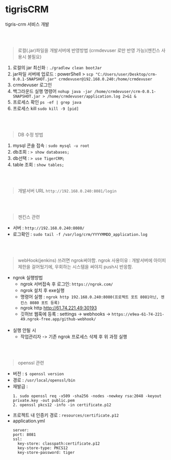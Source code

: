# tigrisCRM
tigris-crm 서비스 개발 
 

<br/><br/>


> 로컬(.jar)파일을 개발서버에 반영방법 (crmdevuser 로만 반영 가능)(젠킨스 사용시 불필요) 
1. 로컬의 jar 최신화 : ``` ./gradlew clean bootJar ``` 
2. jar파일 서버에 업로드 : 
   powerShell > ``` scp "C:/Users/user/Desktop/crm-0.0.1-SNAPSHOT.jar" crmdevuser@192.168.0.240:/home/crmdevuser ```
3. crmdevuser 로그인
4. 백그라운드 실행 명령어 
     ``` nohup java -jar /home/crmdevuser/crm-0.0.1-SNAPSHOT.jar > /home/crmdevuser/application.log 2>&1 & ```
5. 프로세스 확인
   ``` ps -ef | grep java ```
6. 프로세스 kill
   ``` sudo kill -9 [pid] ```


<br/><br/>


> DB 수정 방법
1. mysql 콘솔 접속 : ``` sudo mysql -u root ```
2. db조회 : ``` > show databases; ```
3. db선택 : ``` > use TigerCRM; ```
4. table 조회 : ``` show tables; ```


<br/><br/>


> 개발서버 URL
     ``` http://192.168.0.240:8081/login ```


<br/><br/>


> 젠킨스 관련
   - 서버 : ``` http://192.168.0.240:8080/ ```
   - 로그확인 : ``` sudo tail -f /var/log/crm/YYYYMMDD_application.log ```

<br/><br/>

> webHook(jenkins) 쓰려면 ngrok써야함. 
  ngrok 사용이유 : 개발서버에 아이피 제한을 걸어뒀기에,  우회하는 시스템을 써야지 push시 반응함.
  - ngrok 실행방법
      - ngrok 서버접속 후 로그인: ```https://ngrok.com/```
      - ngrok 설치 후 exe실행
      - 명령어 실행 : ``` ngrok http 192.168.0.240:8080(프로젝트 포트 8081아닌, 젠킨스 8080 포트 등록) ``` 
      - ngrok http http://61.74.221.49:30193
      - 깃허브 웹훅에 등록 : settings -> webhooks -> ``` https://e9ea-61-74-221-49.ngrok-free.app/github-webhook/ ```
      <br/>
  - 실행 안될 시
      - 작업관리자 -> 기존 ngrok 프로세스 삭제 후 위 과정 실행
      
<br/><br/>
 
> openssl 관련
- 버전 : ``` $ openssl version ```
- 경로 : ``` /usr/local/openssl/bin ```
- 재발급 :
  ```
  1. sudo openssl req -x509 -sha256 -nodes -newkey rsa:2048 -keyout private.key -out public.pem
  2. openssl pkcs12 -info -in certificate.p12
  ```
- 프로젝트 내 인증키 경로 : ``` resources/certificate.p12 ```
- application.yml
  ```
  server:
  port: 8081
  ssl:
    key-store: classpath:certificate.p12
    key-store-type: PKCS12
    key-store-password: tiger
  ```
